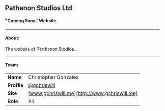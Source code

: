 ## Pathenon Studios Ltd
#### "Coming Soon" Website

---
#### About:
The website of Parthenon Studios...

---
#### Team:

| | |
| ---- | ----- |
| **Name** | Christopher Gonzalez |
| **Profile** | [@gchriswill](http://www.github.com/gchriswill) |
| **Site** | [www.gchriswill.me](http://www.gchriswill.me) |
| **Role** | All |
